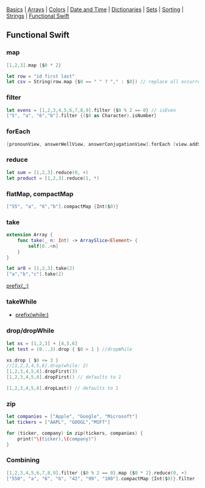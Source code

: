 [Basics](README.md) | [Arrays](array.md) | [Colors](color.md) | [Date and Time](Dates/README.md) | [Dictionaries](dictionary.md) | [Sets](sets.md) | [Sorting](sorting.md) | [Strings](strings.md) | [Functional Swift](functional.md)

## Functional Swift

### map

```swift
[1,2,3].map {$0 * 2}

let row = "id first last"
let csv = String(row.map {$0 == " " ? "," : $0}) // replace all occurrences
```

### filter

```swift
let evens = [1,2,3,4,5,6,7,8,9].filter {$0 % 2 == 0} // isEven
["5", "a", "6","b"].filter {($0 as Character).isNumber}
```

### forEach

```swift
[pronounView, answerWellView, answerConjugationView].forEach (view.addSubview)
```

### reduce

```swift
let sum = [1,2,3].reduce(0, +)
let product = [1,2,3].reduce(1, *)
```

### flatMap, compactMap

```swift
["55", "a", "6","b"].compactMap {Int($0)}
```

### take

```swift
extension Array {
    func take(_ n: Int) -> ArraySlice<Element> {
        self[0..<n]
    }
}

let ar0 = [1,2,3].take(2)
["a","b","c"].take(2)

```

[prefix(_:)](https://developer.apple.com/documentation/swift/sequence/3128808-prefix)


### takeWhile

- [prefix(while:)](https://developer.apple.com/documentation/swift/sequence/3128810-prefix)

### drop/dropWhile

```swift
let xs = [1,2,3] + [4,5,6]
let test = (0...3).drop { $0 > 1 } //dropWhile

xs.drop { $0 <= 3 }
//[1,2,3,4,5,6].drop(while: 2)
[1,2,3,4,5,6].dropFirst(3)
[1,2,3,4,5,6].dropFirst() // defaults to 1

[1,2,3,4,5,6].dropLast() // defaults to 1

```

### zip

```swift
let companies = ["Apple", "Google", "Microsoft"]
let tickers = ["AAPL", "GOOGL","MSFT"]

for (ticker, company) in zip(tickers, companies) {
    print("\(ticker),\(company)")
}
```

### Combining

```swift
[1,2,3,4,5,6,7,8,9].filter {$0 % 2 == 0}.map {$0 * 2}.reduce(0, +)
["550", "a", "6", "b", "42", "99", "100"].compactMap {Int($0)}.filter {$0 < 100}
```
